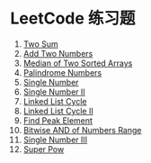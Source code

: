 LeetCode 练习题
===============
1. [Two Sum](src/twoSum.md)
2. [Add Two Numbers](src/addTwoNumbers.md)
4. [Median of Two Sorted Arrays](src/medianofTwoSortedArrays.md)
9. [Palindrome Numbers](src/palindromeNumber.md)
136. [Single Number](src/singleNumber.md)
137. [Single Number II](src/singleNumberII.md)
141. [Linked List Cycle](src/linkedListCycle.md)
142. [Linked List Cycle II](src/linkedListCycleII.md)
162. [Find Peak Element](src/findPeakElement.md)
201. [Bitwise AND of Numbers Range](./src/bitwiseANDofNumbersRange.md)
260. [Single Number III](src/singleNumberIII.md)
372. [Super Pow](src/superPow.md)
